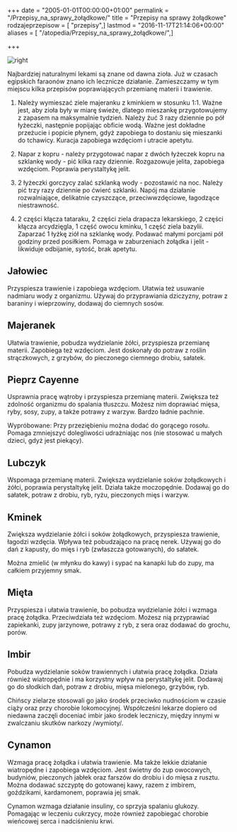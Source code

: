 +++
date = "2005-01-01T00:00:00+01:00"
permalink = "/Przepisy_na_sprawy_żołądkowe/"
title = "Przepisy na sprawy żołądkowe"
rodzajeprzepisow = [ "przepisy",]
lastmod = "2016-11-17T21:14:06+00:00"
aliases = [ "/atopedia/Przepisy_na_sprawy_żołądkowe/",]

+++

![](/images/Trawienie.png "right")

Najbardziej naturalnymi lekami są znane od dawna zioła. Już w czasach egipskich faraonów znano ich lecznicze działanie. Zamieszczamy w tym miejscu kilka przepisów poprawiających przemianę materii i trawienie.

1. Należy wymieszać ziele majeranku z kminkiem w stosunku 1:1. Ważne jest, aby zioła były w miarę świeże, dlatego mieszankę przygotowujemy z zapasem na maksymalnie tydzień. Należy żuć 3 razy dziennie po pół łyżeczki, następnie popijając obficie wodą. Ważne jest dokładne przeżucie i popicie płynem, gdyż zapobiega to dostaniu się mieszanki do tchawicy. Kuracja zapobiega wzdęciom i utracie apetytu.

2. Napar z kopru - należy przygotować napar z dwóch łyżeczek kopru na szklankę wody - pić kilka razy dziennie. Rozgazowuje jelita, zapobiega wzdęciom. Poprawia perystaltykę jelit.

3. 2 łyżeczki gorczycy zalać szklanką wody - pozostawić na noc. Należy pić trzy razy dziennie po ćwierć szklanki. Napój ma działanie rozwalniające, delikatnie czyszczące, przeciwwzdęciowe, łagodzące niestrawność.

4. 2 części kłącza tataraku, 2 części ziela drapacza lekarskiego, 2 części kłącza arcydzięgla, 1 część owocu kminku, 1 część ziela bazylii. Zaparzać 1 łyżkę ziół na szklankę wody. Podawać małymi porcjami pół godziny przed posiłkiem. Pomaga w zaburzeniach żołądka i jelit - likwiduje odbijanie, sytość, brak apetytu.

Jałowiec
--------

Przyspiesza trawienie i zapobiega wzdęciom. Ułatwia też usuwanie nadmiaru wody z organizmu. Używaj do przyprawiania dziczyzny, potraw z baraniny i wieprzowiny, dodawaj do ciemnych sosów.

Majeranek
---------

Ułatwia trawienie, pobudza wydzielanie żółci, przyspiesza przemianę materii. Zapobiega też wzdęciom. Jest doskonały do potraw z roślin strączkowych, z grzybów, do pieczonego ciemnego drobiu, sałatek.

Pieprz Cayenne
--------------

Usprawnia pracę wątroby i przyspiesza przemianę materii. Zwiększa też zdolność organizmu do spalania tłuszczu. Możesz nim doprawiać mięsa, ryby, sosy, zupy, a także potrawy z warzyw. Bardzo ładnie pachnie.

Wypróbowane: Przy przeziębieniu można dodać do gorącego rosołu. Pomaga zmniejszyć dolegliwości udrażniając nos (nie stosować u małych dzieci, gdyż jest piekący).

Lubczyk
-------

Wspomaga przemianę materii. Zwiększa wydzielanie soków żołądkowych i żółci, poprawia perystaltykę jelit. Działa także moczopędnie. Dodawaj go do sałatek, potraw z drobiu, ryb, ryżu, pieczonych mięs i warzyw.

Kminek
------

Zwiększa wydzielanie żółci i soków żołądkowych, przyspiesza trawienie, łagodzi wzdęcia. Wpływa też pobudzająco na pracę nerek. Używaj go do dań z kapusty, do mięs i ryb (zwłaszcza gotowanych), do sałatek.

Można zmielić (w młynku do kawy) i sypać na kanapki lub do zupy, ma całkiem przyjemny smak.

Mięta
-----

Przyspiesza i ułatwia trawienie, bo pobudza wydzielanie żółci i wzmaga pracę żołądka. Przeciwdziała też wzdęciom. Możesz nią przyprawiać zapiekanki, zupy jarzynowe, potrawy z ryb, z sera oraz dodawać do grochu, porów.

Imbir
-----

Pobudza wydzielanie soków trawiennych i ułatwia pracę żołądka. Działa również wiatropędnie i ma korzystny wpływ na perystaltykę jelit. Dodawaj go do słodkich dań, potraw z drobiu, mięsa mielonego, grzybów, ryb.

Chińscy zielarze stosowali go jako środek przeciwko nudnościom w czasie ciąży oraz przy chorobie lokomocyjnej. Współcześni lekarze dopiero od niedawna zaczęli doceniać imbir jako środek leczniczy, między innymi w zwalczaniu skutków narkozy /wymioty/.

Cynamon
-------

Wzmaga pracę żołądka i ułatwia trawienie. Ma także lekkie działanie wiatropędne i zapobiega wzdęciom. Jest świetny do zup owocowych, budyniów, pieczonych jabłek oraz farszów do drobiu i do mięsa z rusztu. Można dodawać szczyptę do gotowanej kawy, razem z imbirem, goździkami, kardamonem, poprawia jej smak.

Cynamon wzmaga działanie insuliny, co sprzyja spalaniu glukozy. Pomagając w leczeniu cukrzycy, może również zapobiegać chorobie wieńcowej serca i nadciśnieniu krwi.
